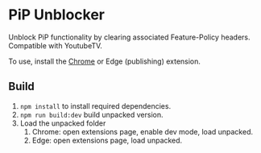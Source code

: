 # PiP Unblocker
Unblock PiP functionality by clearing associated Feature-Policy headers. Compatible with YoutubeTV.

To use, install the [Chrome](https://chrome.google.com/webstore/detail/pip-unblocker/djjjomidddlggllpialpgkpnkdaeggfa) or Edge (publishing) extension. 


## Build 
1. `npm install` to install required dependencies. 
1. `npm run build:dev` build unpacked version. 
1. Load the unpacked folder
   1. Chrome: open extensions page, enable dev mode, load unpacked. 
   1. Edge: open extensions page, load unpacked.
